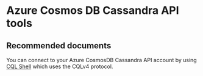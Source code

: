 <properties
	pageTitle="Azure Cosmos DB Cassandra Tools"
	description="Azure Cosmos DB Cassandra Tools"
	service="microsoft.documentdb"
	resource="databaseAccounts"
	authors="balaksms"
	displayOrder="409"
	selfHelpType="resource"
	supportTopicIds="32615112"
	resourceTags=""
	productPesIds="15585"
	cloudEnvironments="public"
	articleId="7352da63-29a0-4f50-a0c7-c47443b12d76"
/>

# Azure Cosmos DB Cassandra API tools

## **Recommended documents**
You can connect to your Azure CosmosDB Cassandra API account by using [CQL Shell](https://docs.microsoft.com/azure/cosmos-db/cassandra-support#tools) which uses the CQLv4 protocol.

